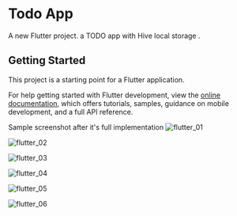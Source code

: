 # Todo App

A new Flutter project. a TODO app with Hive local storage .

## Getting Started

This project is a starting point for a Flutter application.

For help getting started with Flutter development, view the
[online documentation](https://docs.flutter.dev/), which offers tutorials,
samples, guidance on mobile development, and a full API reference.

Sample screenshot after it's full implementation
![flutter_01](https://github.com/Kayange123/todo-app-flutter/assets/96143653/6ac90aef-980c-4619-b8ef-6fa3ba8bd858)

![flutter_02](https://github.com/Kayange123/todo-app-flutter/assets/96143653/988fc955-4268-4296-bfc9-003c68b1fc4b)

![flutter_03](https://github.com/Kayange123/todo-app-flutter/assets/96143653/44e95885-90fa-4258-82e1-660dc11180cc)

![flutter_04](https://github.com/Kayange123/todo-app-flutter/assets/96143653/e6969668-6d83-49de-9a6f-e4c5b7d20d8a)

![flutter_05](https://github.com/Kayange123/todo-app-flutter/assets/96143653/88198641-42ad-4117-80b6-15d7199eb2b8)

![flutter_06](https://github.com/Kayange123/todo-app-flutter/assets/96143653/02b03d11-0fac-46ee-856c-3fe84090e632)
